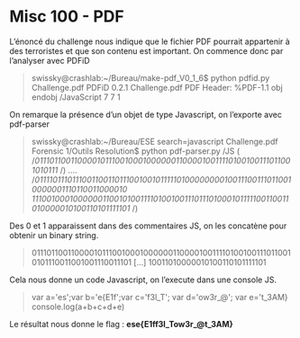 # Misc 100 - PDF

L’énoncé du challenge nous indique que le fichier PDF pourrait appartenir à des terroristes et que son
contenu est important. 
On commence donc par l’analyser avec PDFiD


> swissky@crashlab:~/Bureau/make-pdf_V0_1_6$ python pdfid.py Challenge.pdf
PDFiD 0.2.1 Challenge.pdf
PDF Header: %PDF-1.1
obj
endobj
/JavaScript
7
7
1



On remarque la présence d’un objet de type Javascript, on l’exporte avec pdf-parser

> swissky@crashlab:~/Bureau/ESE
search=javascript Challenge.pdf
Forensic
1/Outils
Resolution$
python
pdf-parser.py
/JS ( /*01110110011000010111001000100000011000010011110100100111011001010111* /)
....
/*01111011101110011001101110010010111110100000000100111001110110010000001110110011000010
111001000100000011001010011110100100111011101000101111100110011010000010100110101111101*
/)


Des 0 et 1 apparaissent dans des commentaires JS, on les concatène pour obtenir un binary string.

>011101100110000101110010001000000110000100111101001001110110010101110011001001110011101
[...] 10011010000010100110101111101


Cela nous donne un code Javascript, on l’execute dans une console JS.


> var a='es';var b='e{E1f';var c='f3l_T'; var d='ow3r_@'; var e='t_3AM}
console.log(a+b+c+d+e)



Le résultat nous donne le flag : **ese{E1ff3l_Tow3r_@t_3AM}**